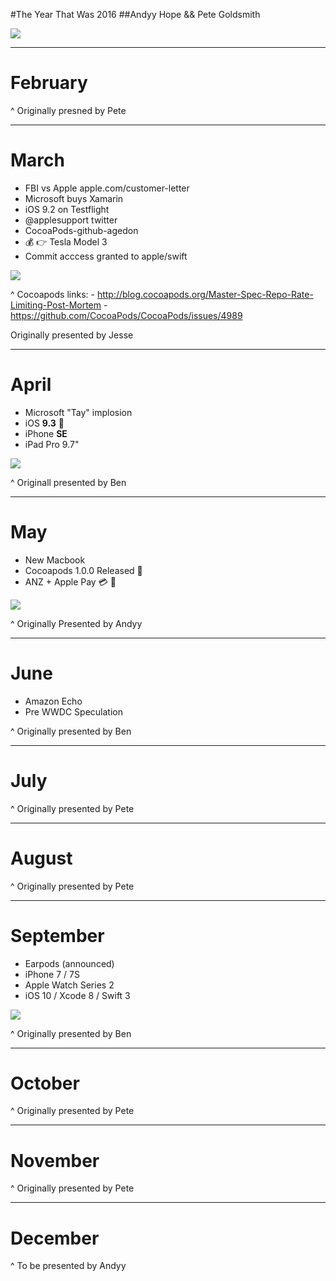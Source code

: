 #The Year That Was 2016
##Andyy Hope && Pete Goldsmith

![](http://www.melbournecocoaheads.com/img/slides-common/covers-jesse-richmond-prisma.JPG)

---

# February

^ Originally presned by Pete 

---

# March

- FBI vs Apple apple.com/customer-letter
- Microsoft buys Xamarin
- iOS 9.2 on Testflight
- @applesupport twitter
- CocoaPods-github-agedon
- :moneybag: :point_right: Tesla Model 3
- Commit acccess granted to apple/swift 

![](http://images-cdn.moviepilot.com/images/c_limit,h_483,w_618/t_mp_quality/n9m4sminumohk1wgmg3u/apple-vs-fbi-whose-right-and-whose-wrong-867223.jpg)

^
Cocoapods links: 
	- http://blog.cocoapods.org/Master-Spec-Repo-Rate-Limiting-Post-Mortem
	- https://github.com/CocoaPods/CocoaPods/issues/4989

Originally presented by Jesse

---

# April

- Microsoft "Tay" implosion
- iOS **9.3** 🎉
- iPhone **SE**
- iPad Pro 9.7"

![](http://www.telegraph.co.uk/content/dam/technology/2016/03/24/tay_ai-xlarge_trans++AHFvc2WzbX_v7BQ2hCChD_o-hc_vVKsE7iJJuODhoRU.PNG)


^ Originall presented by Ben

---

# May

- New Macbook
- Cocoapods 1.0.0 Released 🎉
- ANZ + Apple Pay 💳 📱 

![](http://images.apple.com/au/macbook/overview/images/macbook_overview_og.jpg?201609201338)

^ Originally Presented by Andyy

---

# June

- Amazon Echo
- Pre WWDC Speculation

^ Originally presented by Ben

---

# July

^ Originally presented by Pete

---

# August

^ Originally presented by Pete

---

# September

- Earpods (announced)
- iPhone 7 / 7S
- Apple Watch Series 2
- iOS 10 / Xcode 8 / Swift 3

![](http://i.kinja-img.com/gawker-media/image/upload/t_original/zvtbqpoxovyqnwnqcnmm.jpg)


^ Originally presented by Ben

---

# October

^ Originally presented by Pete

---

# November

^ Originally presented by Pete

---

# December

^ To be presented by Andyy
